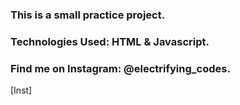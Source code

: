### This is a small practice project.

### Technologies Used: HTML & Javascript.

### Find me on Instagram: @electrifying_codes.

[Inst]